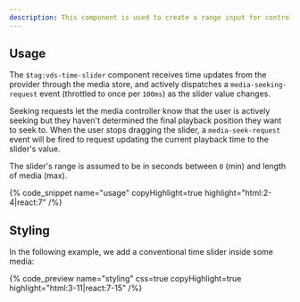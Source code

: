 ```yaml
---
description: This component is used to create a range input for controlling the current time of playback.
---
```


## Usage

The `$tag:vds-time-slider` component receives time updates from the provider through the media store,
and actively dispatches a `media-seeking-request` event (throttled to once per `100ms`) as the
slider value changes.

Seeking requests let the media controller know that the user is actively seeking but they haven't
determined the final playback position they want to seek to. When the user stops dragging the
slider, a `media-seek-request` event will be fired to request updating the current playback time
to the slider's value.

The slider's range is assumed to be in seconds between `0` (min) and length of media (max).

{% code_snippet name="usage" copyHighlight=true highlight="html:2-4|react:7" /%}

## Styling

In the following example, we add a conventional time slider inside some media:

{% code_preview name="styling" css=true copyHighlight=true highlight="html:3-11|react:7-15" /%}
